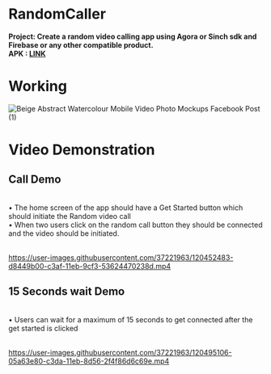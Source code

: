 # RandomCaller
<b>Project: Create a random video calling app using Agora or Sinch sdk and
Firebase or any other compatible product.<br>
APK : [LINK](https://drive.google.com/file/d/1RwpdpxrJ1mxy98YV4lliI4ghtciQrS7n/view?usp=sharing)</b>
<br>
# Working
![Beige Abstract Watercolour Mobile Video   Photo Mockups Facebook Post (1)](https://user-images.githubusercontent.com/37221963/120437731-13d66980-c39e-11eb-8dc2-802c84edd93e.png)

# Video Demonstration
## Call Demo
<br>• The home screen of the app should have a Get Started button which
should initiate the Random video call<br>
• When two users click on the random call button they should be connected
and the video should be initiated.<br><br>

https://user-images.githubusercontent.com/37221963/120452483-d8449b00-c3af-11eb-9cf3-53624470238d.mp4

## 15 Seconds wait Demo
<br>• Users can wait for a maximum of 15 seconds to get connected after the get
started is clicked<br><br>

https://user-images.githubusercontent.com/37221963/120495106-05a63e80-c3da-11eb-8d56-2f4f86d6c69e.mp4





